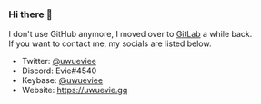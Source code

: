 ### Hi there 👋

I don't use GitHub anymore, I moved over to [GitLab](https://gitlab.com/uwueviee) a while back.   
If you want to contact me, my socials are listed below.

* Twitter: [@uwueviee](twitter.com/uwueviee)
* Discord: Evie#4540
* Keybase: [@uwueviee](https://keybase.io/uwueviee)
* Website: https://uwuevie.gq 
